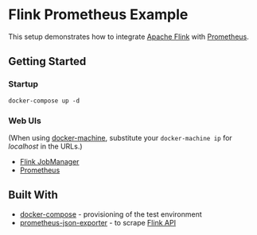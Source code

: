 # Flink Prometheus Example

This setup demonstrates how to integrate [Apache Flink](https://flink.apache.org) with [Prometheus](https://prometheus.io).

## Getting Started

### Startup
```
docker-compose up -d
```

### Web UIs
(When using [docker-machine](https://docs.docker.com/machine/), substitute your `docker-machine ip` for *localhost* in the URLs.)
- [Flink JobManager](http://localhost:8081/#/overview)
- [Prometheus](http://localhost:9090/graph)

## Built With

- [docker-compose](https://docs.docker.com/compose/) - provisioning of the test environment
- [prometheus-json-exporter](https://github.com/kawamuray/prometheus-json-exporter) - to scrape [Flink API](https://ci.apache.org/projects/flink/flink-docs-release-1.5/monitoring/rest_api.html)
